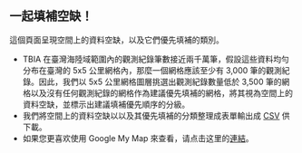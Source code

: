 ## 一起填補空缺！

這個頁面呈現空間上的資料空缺，以及它們優先填補的類別。<br>
- TBIA 在臺灣海陸域範圍內的觀測紀錄筆數接近兩千萬筆，假設這些資料均勻分布在臺灣的 5x5 公里網格內，那麼一個網格應該至少有 3,000 筆的觀測紀錄。因此，我們以 5x5 公里網格圖層挑選出觀測紀錄數量低於 3,500 筆的網格以及沒有任何觀測紀錄的網格作為建議優先填補的網格，將其視為空間上的資料空缺，並標示出建議填補優先順序的分級。<br>
- 我們將空間上的資料空缺以以及其優先填補的分類整理成表單輸出成 [CSV](https://drive.google.com/uc?export=download&id=14sY5IwoVrj_hmVsYrxIyV50zYm2b4b2j) 供下載。<br>
- 如果您更喜欢使用 Google My Map 來查看，请点击这里的[連結]()。